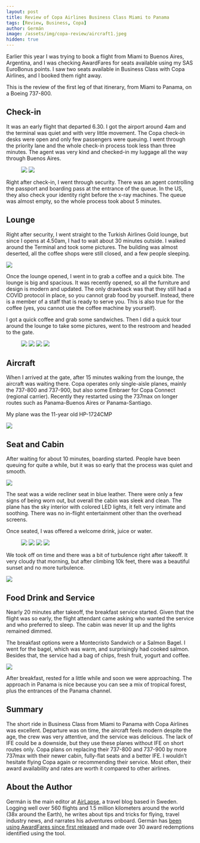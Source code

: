 ```yaml
---
layout: post
title: Review of Copa Airlines Business Class Miami to Panama
tags: [Review, Business, Copa]
author: Germán
image: /assets/img/copa-review/aircraft1.jpeg
hidden: true
---
```


Earlier this year I was trying to book a flight from Miami to Buenos Aires, Argentina, and I was checking AwardFares for seats available using my SAS EuroBonus points. I saw two seats available in Business Class with Copa Airlines, and I booked them right away.  

This is the review of the first leg of that itinerary, from Miami to Panama, on a Boeing 737-800.

## Check-in

It was an early flight that departed 6.30. I got the airport around 4am and the terminal was quiet and with very little movement. The Copa check-in desks were open and only few passengers were queuing. I went through the priority lane and the whole check-in process took less than three minutes. The agent was very kind and checked-in my luggage all the way through Buenos Aires.

<figure>
<img src="/assets/img/copa-review/checkin1.jpeg" class="half"/>
<img src="/assets/img/copa-review/checkin2.jpeg" class="half"/>
</figure>

Right after check-in, I went through security. There was an agent controlling the passport and boarding pass at the entrance of the queue. In the US, they also check your identity right before the x-ray machines. The queue was almost empty, so the whole process took about 5 minutes.

## Lounge

Right after security, I went straight to the Turkish Airlines Gold lounge, but since I opens at 4.50am, I had to wait about 30 minutes outside. I walked around the Terminal and took some pictures. The building was almost deserted, all the coffee shops were still closed, and a few people sleeping.
 
<img src="/assets/img/copa-review/terminal.jpeg" />

Once the lounge opened, I went in to grab a coffee and a quick bite. The lounge is big and spacious. It was recently opened, so all the furniture and design is modern and updated. The only drawback was that they still had a COVID protocol in place, so you cannot grab food by yourself. Instead, there is a member of a staff that is ready to serve you. This is also true for the coffee (yes, you cannot use the coffee machine by yourself).

I got a quick coffee and grab some sandwiches. Then I did a quick tour around the lounge to take some pictures, went to the restroom and headed to the gate.

<figure>
<img src="/assets/img/copa-review/lounge1.jpeg" class="half"/>
<img src="/assets/img/copa-review/lounge2.jpeg" class="half"/>
<img src="/assets/img/copa-review/lounge3.jpeg" class="half"/>
<img src="/assets/img/copa-review/lounge4.jpeg" class="half"/>
</figure>

## Aircraft

When I arrived at the gate, after 15 minutes walking from the lounge, the aircraft was waiting there. Copa operates only single-aisle planes, mainly the 737-800 and 737-900, but also some Embraer for Copa Connect (regional carrier). Recently they restarted using the 737max on longer routes such as Panama-Buenos Aires or Panama-Santiago.

My plane was the 11-year old HP-1724CMP 

<img src="/assets/img/copa-review/aircraft1.jpeg" class="half" />

## Seat and Cabin

After waiting for about 10 minutes, boarding started. People have been queuing for quite a while, but it was so early that the process was quiet and smooth.

<img src="/assets/img/copa-review/boarding.jpeg" />

The seat was a wide recliner seat in blue leather. There were only a few signs of being worn out, but overall the cabin was sleek and clean. The plane has the sky interior with colored LED lights, it felt very intimate and soothing. There was no in-flight entertainment other than the overhead screens.

Once seated, I was offered a welcome drink, juice or water.

<figure>
<img src="/assets/img/copa-review/seat1.jpeg" class="half" />
<img src="/assets/img/copa-review/seat2.jpeg" class="half" />
<img src="/assets/img/copa-review/seat3.jpeg" class="half" />
<img src="/assets/img/copa-review/seat4.jpeg" class="half" />
</figure>

We took off on time and there was a bit of turbulence right after takeoff. It very cloudy that morning, but after climbing 10k feet, there was a beautiful sunset and no more turbulence.

<img src="/assets/img/copa-review/takeoff.jpeg" />

## Food Drink and Service

Nearly 20 minutes after takeoff, the breakfast service started. Given that the flight was so early, the flight attendant came asking who wanted the service and who preferred to sleep. The cabin was never lit up and the lights remained dimmed. 

The breakfast options were a Montecristo Sandwich or a Salmon Bagel. I went for the bagel, which was warm, and surprisingly had cooked salmon. Besides that, the service had a bag of chips, fresh fruit, yogurt and coffee.

<img src="/assets/img/copa-review/meal.jpeg" />

After breakfast, rested for a little while and soon we were approaching. The approach in Panama is nice because you can see a mix of tropical forest, plus the entrances of the Panama channel.

## Summary

The short ride in Business Class from Miami to Panama with Copa Airlines was excellent. Departure was on time, the aircraft feels modern despite the age, the crew was very attentive, and the service was delicious. The lack of IFE could be a downside, but they use these planes without IFE on short routes only. Copa plans on replacing their 737-800 and 737-900 by more 737max with their newer cabin, fully-flat seats and a better IFE. I wouldn’t hesitate flying Copa again or recommending their service. Most often, their award availability and rates are worth it compared to other airlines.

## About the Author

Germán is the main editor at [AirLapse](https://airlapse.net/), a travel blog based in Sweden. Logging well over 560 flights and 1.5 million kilometers around the world (38x around the Earth), he writes about tips and tricks for flying, travel industry news, and narrates his adventures onboard. Germán has [been using AwardFares since first released](https://airlapse.net/blog/awardfares-best-tool-to-find-star-alliance-award-ticket-availability-in-2020) and made over 30 award redemptions identified using the tool.
